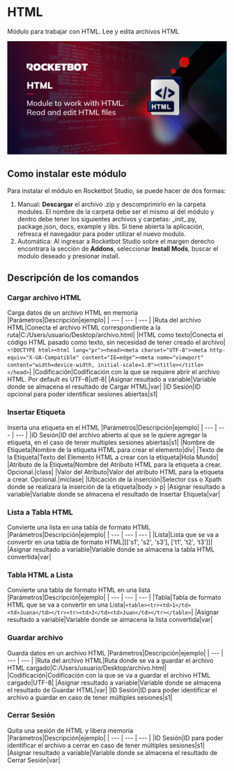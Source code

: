 



# HTML
  
Módulo para trabajar con HTML. Lee y edita archivos HTML  
  
![banner](imgs/Modulo_HTML.jpg)


## Como instalar este módulo
  
Para instalar el módulo en Rocketbot Studio, se puede hacer de dos formas:
1. Manual: __Descargar__ el archivo .zip y descomprimirlo en la carpeta modules. El nombre de la carpeta debe ser el mismo al del módulo y dentro debe tener los siguientes archivos y carpetas: \__init__.py, package.json, docs, example y libs. Si tiene abierta la aplicación, refresca el navegador para poder utilizar el nuevo modulo.
2. Automática: Al ingresar a Rocketbot Studio sobre el margen derecho encontrara la sección de **Addons**, seleccionar **Install Mods**, buscar el modulo deseado y presionar install.  


## Descripción de los comandos

### Cargar archivo HTML
  
Carga datos de un archivo HTML en memoria
|Parámetros|Descripción|ejemplo|
| --- | --- | --- |
|Ruta del archivo HTML|Conecta el archivo HTML correspondiente a la ruta|C:/Users/usuario/Desktop/archivo.html|
|HTML como texto|Conecta el código HTML pasado como texto, sin necesidad de tener creado el archivo|`<!DOCTYPE html><html lang="pr"><head><meta charset="UTF-8"><meta http-equiv="X-UA-Compatible" content="IE=edge"><meta name="viewport" content="width=device-width, initial-scale=1.0"><title></title></head>`|
|Codificación|Codificación con la que se requiere abrir el archivo HTML. Por default es UTF-8|utf-8|
|Asignar resultado a variable|Variable donde se almacena el resultado de Cargar HTML|var|
|ID Sesión|ID opcional para poder identificar sesiones abiertas|s1|

### Insertar Etiqueta
  
Inserta una etiqueta en el HTML
|Parámetros|Descripción|ejemplo|
| --- | --- | --- |
|ID Sesión|ID del archivo abierto al que se le quiere agregar la etiqueta, en el caso de tener multiples sesiones abiertas|s1|
|Nombre de Etiqueta|Nombre de la etiqueta HTML para crear el elemento|div|
|Texto de la Etiqueta|Texto del Elemento HTML a crear con la etiqueta|Hola Mundo|
|Atributo de la Etiqueta|Nombre del Atributo HTML para la etiqueta a crear. Opcional.|class|
|Valor del Atributo|Valor del atributo HTML para la etiqueta a crear. Opcional.|miclase|
|Ubicación de la inserción|Selector css o Xpath donde se realizara la inserción de la etiqueta|body > p|
|Asignar resultado a variable|Variable donde se almacena el resultado de Insertar Etiqueta|var|

### Lista a Tabla HTML
  
Convierte una lista en una tabla de formato HTML
|Parámetros|Descripción|ejemplo|
| --- | --- | --- |
|Lista|Lista que se va a convertir en una tabla de formato HTML|[['s1', 's2', 's3'], ['t1', 't2', 't3']]|
|Asignar resultado a variable|Variable donde se almacena la tabla HTML convertida|var|

### Tabla HTML a Lista
  
Convierte una tabla de formato HTML en una lista
|Parámetros|Descripción|ejemplo|
| --- | --- | --- |
|Tabla|Tabla de formato HTML que se va a convertir en una Lista|`<table><tr><td>1</td><td>Juana</td></tr><tr><td>2</td><td>Juan</td></tr></table>`|
|Asignar resultado a variable|Variable donde se almacena la lista convertida|var|

### Guardar archivo
  
Guarda datos en un archivo HTML
|Parámetros|Descripción|ejemplo|
| --- | --- | --- |
|Ruta del archivo HTML|Ruta donde se va a guardar el archivo HTML cargado|C:/Users/usuario/Desktop/archivo.html|
|Codificación|Codificación con la que se va a guardar el archivo HTML cargado|UTF-8|
|Asignar resultado a variable|Variable donde se almacena el resultado de Guardar HTML|var|
|ID Sesión|ID para poder identificar el archivo a guardar en caso de tener múltiples sesiones|s1|

### Cerrar Sesión
  
Quita una sesión de HTML y libera memoria
|Parámetros|Descripción|ejemplo|
| --- | --- | --- |
|ID Sesión|ID para poder identificar el archivo a cerrar en caso de tener múltiples sesiones|s1|
|Asignar resultado a variable|Variable donde se almacena el resultado de Cerrar Sesión|var|
